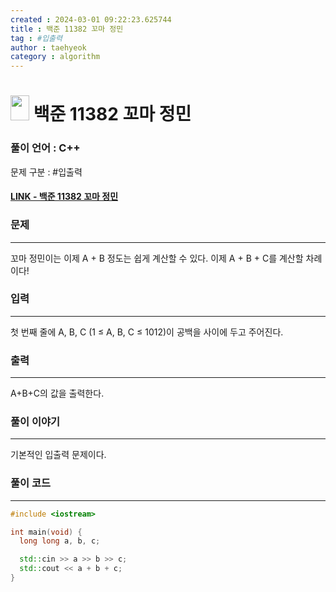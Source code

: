 ```yaml
---
created : 2024-03-01 09:22:23.625744
title : 백준 11382 꼬마 정민
tag : #입출력
author : taehyeok
category : algorithm
---
```

# <img src="https://d2gd6pc034wcta.cloudfront.net/tier/1.svg" width="30" height="40"> 백준 11382 꼬마 정민


### 풀이 언어 : C++

문제 구분 : #입출력
#### [LINK - 백준 11382 꼬마 정민](https://www.acmicpc.net/problem/11382)

### 문제
<hr>


꼬마 정민이는 이제 A + B 정도는 쉽게 계산할 수 있다. 이제 A + B + C를 계산할 차례이다!
### 입력
<hr>

첫 번째 줄에 A, B, C (1 ≤ A, B, C ≤ 1012)이 공백을 사이에 두고 주어진다.
### 출력
<hr>

A+B+C의 값을 출력한다.
### 풀이 이야기
<hr>
기본적인 입출력 문제이다.

### 풀이 코드
<hr>

``` c++
#include <iostream>

int main(void) {
  long long a, b, c;

  std::cin >> a >> b >> c;
  std::cout << a + b + c;
}
```
